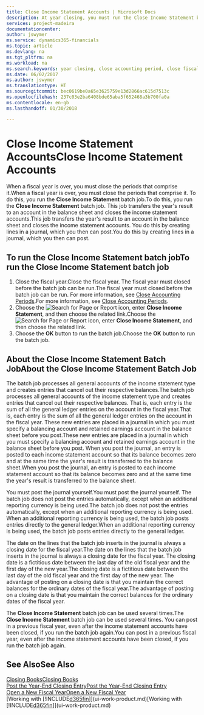 ```yaml
---
title: Close Income Statement Accounts | Microsoft Docs
description: At year closing, you must run the Close Income Statement batch job to close the accounting periods that make up the fiscal year.
services: project-madeira
documentationcenter: 
author: jswymer
ms.service: dynamics365-financials
ms.topic: article
ms.devlang: na
ms.tgt_pltfrm: na
ms.workload: na
ms.search.keywords: year closing, close accounting period, close fiscal year, bank account detailed trial balance
ms.date: 06/02/2017
ms.author: jswymer
ms.translationtype: HT
ms.sourcegitcommit: bec0619be0a65e3625759e13d2866ac615d7513c
ms.openlocfilehash: 237c03e2ba6408bde65aba5f652468a3b700fa0a
ms.contentlocale: en-gb
ms.lasthandoff: 01/30/2018

---
```

# <a name="close-income-statement-accounts"></a><span data-ttu-id="364c9-103">Close Income Statement Accounts</span><span class="sxs-lookup"><span data-stu-id="364c9-103">Close Income Statement Accounts</span></span>
<span data-ttu-id="364c9-104">When a fiscal year is over, you must close the periods that comprise it.</span><span class="sxs-lookup"><span data-stu-id="364c9-104">When a fiscal year is over, you must close the periods that comprise it.</span></span> <span data-ttu-id="364c9-105">To do this, you run the **Close Income Statement** batch job.</span><span class="sxs-lookup"><span data-stu-id="364c9-105">To do this, you run the **Close Income Statement** batch job.</span></span> <span data-ttu-id="364c9-106">This job transfers the year's result to an account in the balance sheet and closes the income statement accounts.</span><span class="sxs-lookup"><span data-stu-id="364c9-106">This job transfers the year's result to an account in the balance sheet and closes the income statement accounts.</span></span> <span data-ttu-id="364c9-107">You do this by creating lines in a journal, which you then can post.</span><span class="sxs-lookup"><span data-stu-id="364c9-107">You do this by creating lines in a journal, which you then can post.</span></span>

## <a name="to-run-the-close-income-statement-batch-job"></a><span data-ttu-id="364c9-108">To run the Close Income Statement batch job</span><span class="sxs-lookup"><span data-stu-id="364c9-108">To run the Close Income Statement batch job</span></span>
1. <span data-ttu-id="364c9-109">Close the fiscal year.</span><span class="sxs-lookup"><span data-stu-id="364c9-109">Close the fiscal year.</span></span> <span data-ttu-id="364c9-110">The fiscal year must closed before the batch job can be run.</span><span class="sxs-lookup"><span data-stu-id="364c9-110">The fiscal year must closed before the batch job can be run.</span></span> <span data-ttu-id="364c9-111">For more information, see [Close Accounting Periods](year-close-account-periods.md).</span><span class="sxs-lookup"><span data-stu-id="364c9-111">For more information, see [Close Accounting Periods](year-close-account-periods.md).</span></span>
2. <span data-ttu-id="364c9-112">Choose the ![Search for Page or Report](media/ui-search/search_small.png "Search for Page or Report icon") icon, enter **Close Income Statement**, and then choose the related link.</span><span class="sxs-lookup"><span data-stu-id="364c9-112">Choose the ![Search for Page or Report](media/ui-search/search_small.png "Search for Page or Report icon") icon, enter **Close Income Statement**, and then choose the related link.</span></span>
3. <span data-ttu-id="364c9-113">Choose the **OK** button to run the batch job.</span><span class="sxs-lookup"><span data-stu-id="364c9-113">Choose the **OK** button to run the batch job.</span></span>

## <a name="about-the-close-income-statement-batch-job"></a><span data-ttu-id="364c9-114">About the Close Income Statement Batch Job</span><span class="sxs-lookup"><span data-stu-id="364c9-114">About the Close Income Statement Batch Job</span></span>
<span data-ttu-id="364c9-115">The batch job processes all general accounts of the income statement type and creates entries that cancel out their respective balances.</span><span class="sxs-lookup"><span data-stu-id="364c9-115">The batch job processes all general accounts of the income statement type and creates entries that cancel out their respective balances.</span></span> <span data-ttu-id="364c9-116">That is, each entry is the sum of all the general ledger entries on the account in the fiscal year.</span><span class="sxs-lookup"><span data-stu-id="364c9-116">That is, each entry is the sum of all the general ledger entries on the account in the fiscal year.</span></span> <span data-ttu-id="364c9-117">These new entries are placed in a journal in which you must specify a balancing account and retained earnings account in the balance sheet before you post.</span><span class="sxs-lookup"><span data-stu-id="364c9-117">These new entries are placed in a journal in which you must specify a balancing account and retained earnings account in the balance sheet before you post.</span></span> <span data-ttu-id="364c9-118">When you post the journal, an entry is posted to each income statement account so that its balance becomes zero and at the same time the year's result is transferred to the balance sheet.</span><span class="sxs-lookup"><span data-stu-id="364c9-118">When you post the journal, an entry is posted to each income statement account so that its balance becomes zero and at the same time the year's result is transferred to the balance sheet.</span></span>

<span data-ttu-id="364c9-119">You must post the journal yourself.</span><span class="sxs-lookup"><span data-stu-id="364c9-119">You must post the journal yourself.</span></span> <span data-ttu-id="364c9-120">The batch job does not post the entries automatically, except when an additional reporting currency is being used.</span><span class="sxs-lookup"><span data-stu-id="364c9-120">The batch job does not post the entries automatically, except when an additional reporting currency is being used.</span></span> <span data-ttu-id="364c9-121">When an additional reporting currency is being used, the batch job posts entries directly to the general ledger.</span><span class="sxs-lookup"><span data-stu-id="364c9-121">When an additional reporting currency is being used, the batch job posts entries directly to the general ledger.</span></span>

<span data-ttu-id="364c9-122">The date on the lines that the batch job inserts in the journal is always a closing date for the fiscal year.</span><span class="sxs-lookup"><span data-stu-id="364c9-122">The date on the lines that the batch job inserts in the journal is always a closing date for the fiscal year.</span></span> <span data-ttu-id="364c9-123">The closing date is a fictitious date between the last day of the old fiscal year and the first day of the new year.</span><span class="sxs-lookup"><span data-stu-id="364c9-123">The closing date is a fictitious date between the last day of the old fiscal year and the first day of the new year.</span></span> <span data-ttu-id="364c9-124">The advantage of posting on a closing date is that you maintain the correct balances for the ordinary dates of the fiscal year.</span><span class="sxs-lookup"><span data-stu-id="364c9-124">The advantage of posting on a closing date is that you maintain the correct balances for the ordinary dates of the fiscal year.</span></span>

<span data-ttu-id="364c9-125">The **Close Income Statement** batch job can be used several times.</span><span class="sxs-lookup"><span data-stu-id="364c9-125">The **Close Income Statement** batch job can be used several times.</span></span> <span data-ttu-id="364c9-126">You can post in a previous fiscal year, even after the income statement accounts have been closed, if you run the batch job again.</span><span class="sxs-lookup"><span data-stu-id="364c9-126">You can post in a previous fiscal year, even after the income statement accounts have been closed, if you run the batch job again.</span></span>

## <a name="see-also"></a><span data-ttu-id="364c9-127">See Also</span><span class="sxs-lookup"><span data-stu-id="364c9-127">See Also</span></span>
[<span data-ttu-id="364c9-128">Closing Books</span><span class="sxs-lookup"><span data-stu-id="364c9-128">Closing Books</span></span>](year-close-books.md)  
[<span data-ttu-id="364c9-129">Post the Year-End Closing Entry</span><span class="sxs-lookup"><span data-stu-id="364c9-129">Post the Year-End Closing Entry</span></span>](year-how-post-year-end-close-entry.md)  
[<span data-ttu-id="364c9-130">Open a New Fiscal Year</span><span class="sxs-lookup"><span data-stu-id="364c9-130">Open a New Fiscal Year</span></span>](finance-how-open-new-fiscal-year.md)  
<span data-ttu-id="364c9-131">[Working with [!INCLUDE[d365fin](includes/d365fin_md.md)]](ui-work-product.md)</span><span class="sxs-lookup"><span data-stu-id="364c9-131">[Working with [!INCLUDE[d365fin](includes/d365fin_md.md)]](ui-work-product.md)</span></span>

